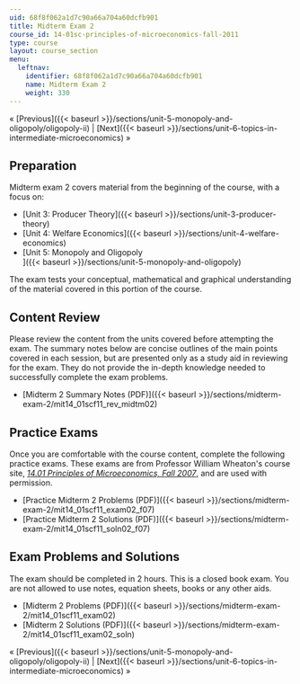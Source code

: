 ```yaml
---
uid: 68f8f062a1d7c90a66a704a60dcfb901
title: Midterm Exam 2
course_id: 14-01sc-principles-of-microeconomics-fall-2011
type: course
layout: course_section
menu:
  leftnav:
    identifier: 68f8f062a1d7c90a66a704a60dcfb901
    name: Midterm Exam 2
    weight: 330
---
```


« [Previous]({{< baseurl >}}/sections/unit-5-monopoly-and-oligopoly/oligopoly-ii) | [Next]({{< baseurl >}}/sections/unit-6-topics-in-intermediate-microeconomics) »

Preparation
-----------

Midterm exam 2 covers material from the beginning of the course, with a focus on:

*   [Unit 3: Producer Theory]({{< baseurl >}}/sections/unit-3-producer-theory)
*   [Unit 4: Welfare Economics]({{< baseurl >}}/sections/unit-4-welfare-economics)
*   [Unit 5: Monopoly and Oligopoly  
    ]({{< baseurl >}}/sections/unit-5-monopoly-and-oligopoly)

The exam tests your conceptual, mathematical and graphical understanding of the material covered in this portion of the course.

Content Review
--------------

Please review the content from the units covered before attempting the exam. The summary notes below are concise outlines of the main points covered in each session, but are presented only as a study aid in reviewing for the exam. They do not provide the in-depth knowledge needed to successfully complete the exam problems.

*   [Midterm 2 Summary Notes (PDF)]({{< baseurl >}}/sections/midterm-exam-2/mit14_01scf11_rev_midtm02)

Practice Exams
--------------

Once you are comfortable with the course content, complete the following practice exams. These exams are from Professor William Wheaton's course site, [_14.01 Principles of Microeconomics, Fall 2007_](./resolveuid/f872f41225a7f0527f2f24c3ce255b79), and are used with permission.

*   [Practice Midterm 2 Problems (PDF)]({{< baseurl >}}/sections/midterm-exam-2/mit14_01scf11_exam02_f07)
*   [Practice Midterm 2 Solutions (PDF)]({{< baseurl >}}/sections/midterm-exam-2/mit14_01scf11_soln02_f07)

Exam Problems and Solutions
---------------------------

The exam should be completed in 2 hours. This is a closed book exam. You are not allowed to use notes, equation sheets, books or any other aids.

*   [Midterm 2 Problems (PDF)]({{< baseurl >}}/sections/midterm-exam-2/mit14_01scf11_exam02)
*   [Midterm 2 Solutions (PDF)]({{< baseurl >}}/sections/midterm-exam-2/mit14_01scf11_exam02_soln)

« [Previous]({{< baseurl >}}/sections/unit-5-monopoly-and-oligopoly/oligopoly-ii) | [Next]({{< baseurl >}}/sections/unit-6-topics-in-intermediate-microeconomics) »